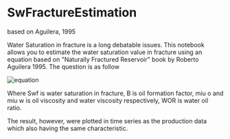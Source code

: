 # SwFractureEstimation
based on Aguilera, 1995

Water Saturation in fracture is a long debatable issues. This notebook allows you to estimate the water saturation value in fracture using an equation based on "Naturally Fractured Reservoir" book by Roberto Aguilera 1995. The question is as follow

![equation](https://github.com/lsaif/SwFractureEstimation/blob/master/Swfeq.png)

Where Swf is water saturation in fracture, B is oil formation factor, miu o and miu w is oil viscosity and water viscosity respectively, WOR is water oil ratio.

The result, however, were plotted in time series as the production data which also having the same characteristic.
